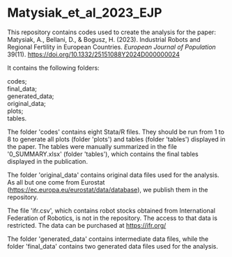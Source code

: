 # Matysiak_et_al_2023_EJP

This repository contains codes used to create the analysis for the paper:
Matysiak, A., Bellani, D., & Bogusz, H. (2023). Industrial Robots and Regional Fertility in European Countries. *European Journal of Population* 39(11). https://doi.org/10.1332/25151088Y2024D000000024

It contains the following folders:

codes;\
final_data;\
generated_data;\
original_data;\
plots;\
tables.

The folder 'codes' contains eight Stata/R files. They should be run from 1 to 8 to generate all plots (folder 'plots') and tables (folder 'tables') displayed in the paper. The tables were manually summarized in the file '0_SUMMARY.xlsx' (folder 'tables'), which contains the final tables displayed in the publication.

The folder 'original_data' contains original data files used for the analysis. As all but one come from Eurostat (https://ec.europa.eu/eurostat/data/database), we publish them in the repository. 

The file 'ifr.csv', which contains robot stocks obtained from International Federation of Robotics, is not in the repository. The access to that data is restricted. The data can be purchased at https://ifr.org/ 

The folder 'generated_data' contains intermediate data files, while the folder 'final_data' contains two generated data files used for the analysis.
